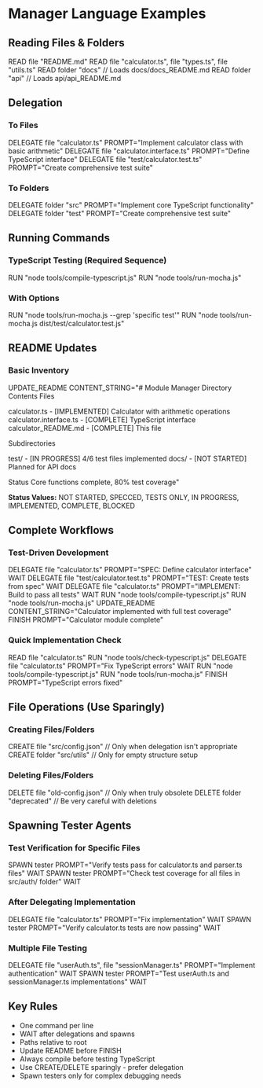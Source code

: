 # Manager Language Examples

## Reading Files & Folders
READ file "README.md"
READ file "calculator.ts", file "types.ts", file "utils.ts"
READ folder "docs"  // Loads docs/docs_README.md
READ folder "api"   // Loads api/api_README.md

## Delegation

### To Files
DELEGATE file "calculator.ts" PROMPT="Implement calculator class with basic arithmetic"
DELEGATE file "calculator.interface.ts" PROMPT="Define TypeScript interface"
DELEGATE file "test/calculator.test.ts" PROMPT="Create comprehensive test suite"

### To Folders
DELEGATE folder "src" PROMPT="Implement core TypeScript functionality"
DELEGATE folder "test" PROMPT="Create comprehensive test suite"

## Running Commands

### TypeScript Testing (Required Sequence)
RUN "node tools/compile-typescript.js"
RUN "node tools/run-mocha.js"

### With Options
RUN "node tools/run-mocha.js --grep 'specific test'"
RUN "node tools/run-mocha.js dist/test/calculator.test.js"

## README Updates

### Basic Inventory
UPDATE_README CONTENT_STRING="# Module Manager
Directory Contents
Files

calculator.ts - [IMPLEMENTED] Calculator with arithmetic operations
calculator.interface.ts - [COMPLETE] TypeScript interface
calculator_README.md - [COMPLETE] This file

Subdirectories

test/ - [IN PROGRESS] 4/6 test files implemented
docs/ - [NOT STARTED] Planned for API docs

Status
Core functions complete, 80% test coverage"

**Status Values:** NOT STARTED, SPECCED, TESTS ONLY, IN PROGRESS, IMPLEMENTED, COMPLETE, BLOCKED

## Complete Workflows

### Test-Driven Development
DELEGATE file "calculator.ts" PROMPT="SPEC: Define calculator interface"
WAIT
DELEGATE file "test/calculator.test.ts" PROMPT="TEST: Create tests from spec"
WAIT
DELEGATE file "calculator.ts" PROMPT="IMPLEMENT: Build to pass all tests"
WAIT
RUN "node tools/compile-typescript.js"
RUN "node tools/run-mocha.js"
UPDATE_README CONTENT_STRING="Calculator implemented with full test coverage"
FINISH PROMPT="Calculator module complete"

### Quick Implementation Check
READ file "calculator.ts"
RUN "node tools/check-typescript.js"
DELEGATE file "calculator.ts" PROMPT="Fix TypeScript errors"
WAIT
RUN "node tools/compile-typescript.js"
RUN "node tools/run-mocha.js"
FINISH PROMPT="TypeScript errors fixed"

## File Operations (Use Sparingly)

### Creating Files/Folders 
CREATE file "src/config.json"  // Only when delegation isn't appropriate
CREATE folder "src/utils"       // Only for empty structure setup

### Deleting Files/Folders
DELETE file "old-config.json"   // Only when truly obsolete
DELETE folder "deprecated"      // Be very careful with deletions

## Spawning Tester Agents

### Test Verification for Specific Files
SPAWN tester PROMPT="Verify tests pass for calculator.ts and parser.ts files"
WAIT
SPAWN tester PROMPT="Check test coverage for all files in src/auth/ folder"
WAIT

### After Delegating Implementation
DELEGATE file "calculator.ts" PROMPT="Fix implementation"
WAIT
SPAWN tester PROMPT="Verify calculator.ts tests are now passing"
WAIT

### Multiple File Testing
DELEGATE file "userAuth.ts", file "sessionManager.ts" PROMPT="Implement authentication"
WAIT
SPAWN tester PROMPT="Test userAuth.ts and sessionManager.ts implementations"
WAIT

## Key Rules
- One command per line
- WAIT after delegations and spawns
- Paths relative to root
- Update README before FINISH
- Always compile before testing TypeScript
- Use CREATE/DELETE sparingly - prefer delegation
- Spawn testers only for complex debugging needs